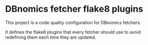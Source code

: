 # DBnomics fetcher flake8 plugins

This project is a code quality configuration for DBnomics fetchers.

It defines the flake8 plugins that every fetcher should use to avoid redefining them each time they are updated.
